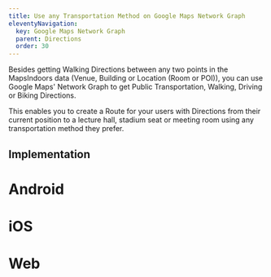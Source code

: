 ```yaml
---
title: Use any Transportation Method on Google Maps Network Graph
eleventyNavigation:
  key: Google Maps Network Graph
  parent: Directions
  order: 30
---
```


Besides getting Walking Directions between any two points in the MapsIndoors data (Venue, Building or Location (Room or POI)), you can use Google Maps' Network Graph to get Public Transportation, Walking, Driving or Biking Directions.

This enables you to create a Route for your users with Directions from their current position to a lecture hall, stadium seat or meeting room using any transportation method they prefer.

## Implementation

<mi-tabs>
    <mi-tab label="Android" tab-for="android"></mi-tab>
    <mi-tab label="iOS" tab-for="ios"></mi-tab>
    <mi-tab label="Web" tab-for="web"></mi-tab>
    <mi-tab-panel id="android">
        <h1>Android</h1>
    </mi-tab-panel>
    <mi-tab-panel id="ios">
        <h1>iOS</h1>
    </mi-tab-panel>
    <mi-tab-panel id="web">
        <h1>Web</h1>
    </mi-tab-panel>
</mi-tabs>

